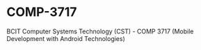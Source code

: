 # COMP-3717
BCIT Computer Systems Technology (CST) - COMP 3717 (Mobile Development with Android Technologies)
